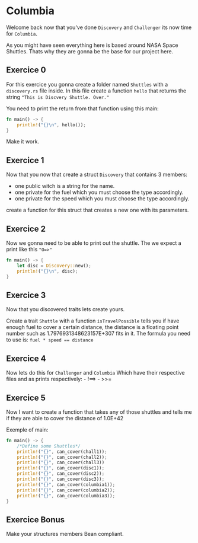 # Columbia

Welcome back now that you've done `Discovery` and `Challenger` its now time for `Columbia`.

As you might have seen everything here is based around NASA Space Shuttles.
Thats why they are gonna be the base for our project here.

## Exercice 0

For this exercice you gonna create a folder named `Shuttles` with a `discovery.rs` file inside.
In this file create a function `hello` that returns the string `"This is Discvery Shuttle. Over."`

You need to print the return from that function using this main:

```rust
fn main() -> {
    println!("{}\n", hello());
}
```

Make it work.

## Exercice 1

Now that you now that create a struct `Discovery` that contains 3 members:
- one public witch is a string for the name.
- one private for the fuel which you must choose the type accordingly.
- one private for the speed which you must choose the type accordingly.

create a function for this struct that creates a new one with its parameters.

## Exercice 2

Now we gonna need to be able to print out the shuttle.
The we expect a print like this `"O=>"`

```rust
fn main() -> {
    let disc = Discovery::new();
    println!("{}\n", disc);
}
```

## Exercice 3

Now that you discovered traits lets create yours.

Create a trait `Shuttle` with a function `isTravelPossible` tells you if have enough fuel to cover a certain distance, the distance is a floating point number such as 1.7976931348623157E+307 fits in it.
The formula you need to use is: `fuel * speed == distance`

## Exercice 4

Now lets do this for `Challenger` and `Columbia`
Which have their respective files and as prints respectively:
    - !==>
    - >>=

## Exercice 5

Now I want to create a function that takes any of those shuttles and tells me if they are able to cover the distance of 1.0E+42

Exemple of main:

```rust
fn main() -> {
    /*Define some Shuttles*/
    println!("{}", can_cover(chall1));
    println!("{}", can_cover(chall2));
    println!("{}", can_cover(chall3))
    println!("{}", can_cover(disc1));
    println!("{}", can_cover(disc2));
    println!("{}", can_cover(disc3));
    println!("{}", can_cover(columbia1));
    println!("{}", can_cover(columbia2));
    println!("{}", can_cover(columbia3));
}
```

## Exercice Bonus

Make your structures members Bean compliant.
